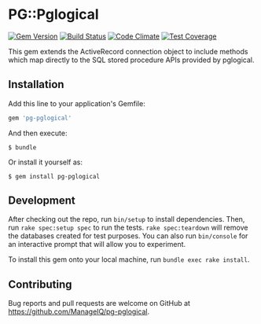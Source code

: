 # PG::Pglogical

[![Gem Version](https://badge.fury.io/rb/pg-pglogical.svg)](http://badge.fury.io/rb/pg-pglogical)
[![Build Status](https://travis-ci.org/ManageIQ/pg-pglogical.svg)](https://travis-ci.org/ManageIQ/pg-pglogical)
[![Code Climate](https://codeclimate.com/github/ManageIQ/pg-pglogical.svg)](https://codeclimate.com/github/ManageIQ/pg-pglogical)
[![Test Coverage](https://codeclimate.com/github/ManageIQ/pg-pglogical/badges/coverage.svg)](https://codeclimate.com/github/ManageIQ/pg-pglogical/coverage)

This gem extends the ActiveRecord connection object to include methods which map directly to the SQL stored procedure APIs provided by pglogical.

## Installation

Add this line to your application's Gemfile:

```ruby
gem 'pg-pglogical'
```

And then execute:

    $ bundle

Or install it yourself as:

    $ gem install pg-pglogical

## Development

After checking out the repo, run `bin/setup` to install dependencies. Then, run `rake spec:setup spec` to run the tests. `rake spec:teardown` will remove the databases created for test purposes. You can also run `bin/console` for an interactive prompt that will allow you to experiment.

To install this gem onto your local machine, run `bundle exec rake install`.

## Contributing

Bug reports and pull requests are welcome on GitHub at https://github.com/ManageIQ/pg-pglogical.


